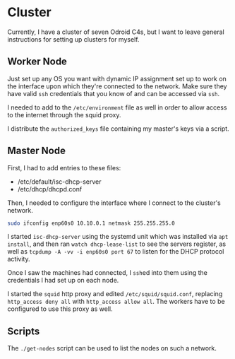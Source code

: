 # Cluster

Currently, I have a cluster of seven Odroid C4s, but I want to leave general
instructions for setting up clusters for myself.

## Worker Node

Just set up any OS you want with dynamic IP assignment set up to work on the
interface upon which they're connected to the network. Make sure they have
valid `ssh` credentials that you know of and can be accessed via `ssh`.

I needed to add to the `/etc/environment` file as well in order to allow access
to the internet through the squid proxy.

I distribute the `authorized_keys` file containing my master's keys via a script.

## Master Node

First, I had to add entries to these files:

- /etc/default/isc-dhcp-server
- /etc/dhcp/dhcpd.conf 

Then, I needed to configure the interface where I connect to the cluster's
network.

```bash
sudo ifconfig enp60s0 10.10.0.1 netmask 255.255.255.0
```

I started `isc-dhcp-server` using the systemd unit which was installed via `apt
install`, and then ran `watch dhcp-lease-list` to see the servers register, as
well as `tcpdump -A -vv -i enp60s0 port 67` to listen for the DHCP protocol
activity.

Once I saw the machines had connected, I `ssh`ed into them using the
credentials I had set up on each node.

I started the `squid` http proxy and edited `/etc/squid/squid.conf`, replacing
`http_access deny all` with `http_access allow all`. The workers have to be
configured to use this proxy as well.

## Scripts

The `./get-nodes` script can be used to list the nodes on such a network.
